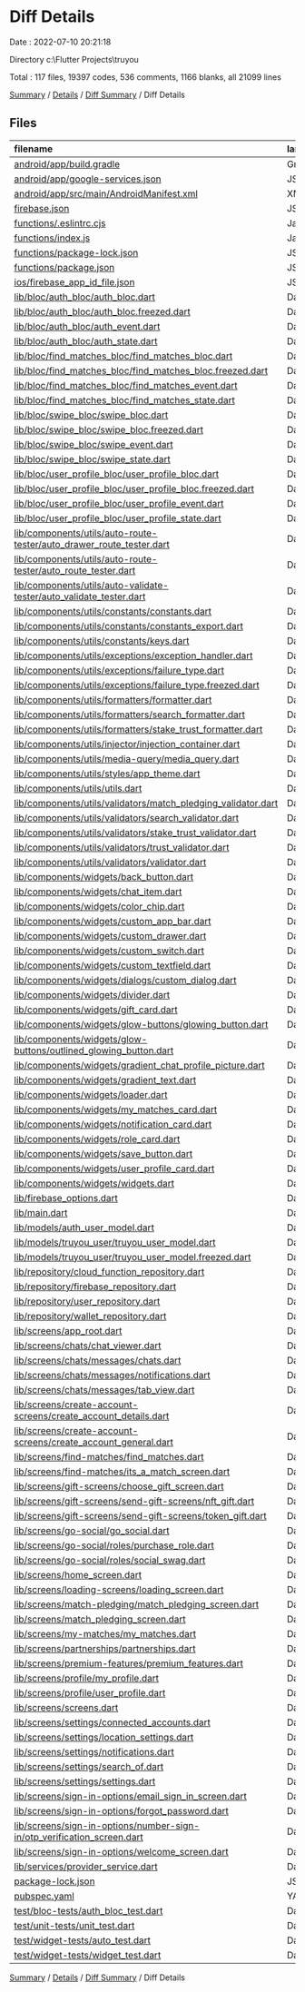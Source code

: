 # Diff Details

Date : 2022-07-10 20:21:18

Directory c:\\Flutter Projects\\truyou

Total : 117 files,  19397 codes, 536 comments, 1166 blanks, all 21099 lines

[Summary](results.md) / [Details](details.md) / [Diff Summary](diff.md) / Diff Details

## Files
| filename | language | code | comment | blank | total |
| :--- | :--- | ---: | ---: | ---: | ---: |
| [android/app/build.gradle](/android/app/build.gradle) | Groovy | 1 | 0 | 0 | 1 |
| [android/app/google-services.json](/android/app/google-services.json) | JSON | 39 | 0 | 0 | 39 |
| [android/app/src/main/AndroidManifest.xml](/android/app/src/main/AndroidManifest.xml) | XML | 1 | 0 | 0 | 1 |
| [firebase.json](/firebase.json) | JSON | 6 | 0 | 0 | 6 |
| [functions/.eslintrc.cjs](/functions/.eslintrc.cjs) | JavaScript | 14 | 0 | 1 | 15 |
| [functions/index.js](/functions/index.js) | JavaScript | 48 | 0 | 19 | 67 |
| [functions/package-lock.json](/functions/package-lock.json) | JSON | 4,573 | 0 | 1 | 4,574 |
| [functions/package.json](/functions/package.json) | JSON | 26 | 0 | 0 | 26 |
| [ios/firebase_app_id_file.json](/ios/firebase_app_id_file.json) | JSON | 7 | 0 | 0 | 7 |
| [lib/bloc/auth_bloc/auth_bloc.dart](/lib/bloc/auth_bloc/auth_bloc.dart) | Dart | 98 | 2 | 13 | 113 |
| [lib/bloc/auth_bloc/auth_bloc.freezed.dart](/lib/bloc/auth_bloc/auth_bloc.freezed.dart) | Dart | 1,452 | 48 | 197 | 1,697 |
| [lib/bloc/auth_bloc/auth_event.dart](/lib/bloc/auth_bloc/auth_event.dart) | Dart | 4 | 8 | 1 | 13 |
| [lib/bloc/auth_bloc/auth_state.dart](/lib/bloc/auth_bloc/auth_state.dart) | Dart | 11 | 0 | 2 | 13 |
| [lib/bloc/find_matches_bloc/find_matches_bloc.dart](/lib/bloc/find_matches_bloc/find_matches_bloc.dart) | Dart | 32 | 0 | 5 | 37 |
| [lib/bloc/find_matches_bloc/find_matches_bloc.freezed.dart](/lib/bloc/find_matches_bloc/find_matches_bloc.freezed.dart) | Dart | 762 | 33 | 114 | 909 |
| [lib/bloc/find_matches_bloc/find_matches_event.dart](/lib/bloc/find_matches_bloc/find_matches_event.dart) | Dart | 7 | 0 | 2 | 9 |
| [lib/bloc/find_matches_bloc/find_matches_state.dart](/lib/bloc/find_matches_bloc/find_matches_state.dart) | Dart | 8 | 0 | 2 | 10 |
| [lib/bloc/swipe_bloc/swipe_bloc.dart](/lib/bloc/swipe_bloc/swipe_bloc.dart) | Dart | 38 | 0 | 6 | 44 |
| [lib/bloc/swipe_bloc/swipe_bloc.freezed.dart](/lib/bloc/swipe_bloc/swipe_bloc.freezed.dart) | Dart | 1,044 | 39 | 154 | 1,237 |
| [lib/bloc/swipe_bloc/swipe_event.dart](/lib/bloc/swipe_bloc/swipe_event.dart) | Dart | 8 | 0 | 2 | 10 |
| [lib/bloc/swipe_bloc/swipe_state.dart](/lib/bloc/swipe_bloc/swipe_state.dart) | Dart | 9 | 0 | 1 | 10 |
| [lib/bloc/user_profile_bloc/user_profile_bloc.dart](/lib/bloc/user_profile_bloc/user_profile_bloc.dart) | Dart | 26 | 5 | 7 | 38 |
| [lib/bloc/user_profile_bloc/user_profile_bloc.freezed.dart](/lib/bloc/user_profile_bloc/user_profile_bloc.freezed.dart) | Dart | 679 | 33 | 109 | 821 |
| [lib/bloc/user_profile_bloc/user_profile_event.dart](/lib/bloc/user_profile_bloc/user_profile_event.dart) | Dart | 5 | 0 | 1 | 6 |
| [lib/bloc/user_profile_bloc/user_profile_state.dart](/lib/bloc/user_profile_bloc/user_profile_state.dart) | Dart | 8 | 0 | 1 | 9 |
| [lib/components/utils/auto-route-tester/auto_drawer_route_tester.dart](/lib/components/utils/auto-route-tester/auto_drawer_route_tester.dart) | Dart | 49 | 3 | 19 | 71 |
| [lib/components/utils/auto-route-tester/auto_route_tester.dart](/lib/components/utils/auto-route-tester/auto_route_tester.dart) | Dart | 83 | 9 | 12 | 104 |
| [lib/components/utils/auto-validate-tester/auto_validate_tester.dart](/lib/components/utils/auto-validate-tester/auto_validate_tester.dart) | Dart | 45 | 10 | 7 | 62 |
| [lib/components/utils/constants/constants.dart](/lib/components/utils/constants/constants.dart) | Dart | 157 | 0 | 0 | 157 |
| [lib/components/utils/constants/constants_export.dart](/lib/components/utils/constants/constants_export.dart) | Dart | 2 | 0 | 1 | 3 |
| [lib/components/utils/constants/keys.dart](/lib/components/utils/constants/keys.dart) | Dart | 543 | 150 | 73 | 766 |
| [lib/components/utils/exceptions/exception_handler.dart](/lib/components/utils/exceptions/exception_handler.dart) | Dart | 102 | 1 | 4 | 107 |
| [lib/components/utils/exceptions/failure_type.dart](/lib/components/utils/exceptions/failure_type.dart) | Dart | 24 | 0 | 3 | 27 |
| [lib/components/utils/exceptions/failure_type.freezed.dart](/lib/components/utils/exceptions/failure_type.freezed.dart) | Dart | 2,499 | 51 | 223 | 2,773 |
| [lib/components/utils/formatters/formatter.dart](/lib/components/utils/formatters/formatter.dart) | Dart | 2 | 0 | 0 | 2 |
| [lib/components/utils/formatters/search_formatter.dart](/lib/components/utils/formatters/search_formatter.dart) | Dart | 4 | 0 | 2 | 6 |
| [lib/components/utils/formatters/stake_trust_formatter.dart](/lib/components/utils/formatters/stake_trust_formatter.dart) | Dart | 4 | 0 | 1 | 5 |
| [lib/components/utils/injector/injection_container.dart](/lib/components/utils/injector/injection_container.dart) | Dart | 23 | 3 | 3 | 29 |
| [lib/components/utils/media-query/media_query.dart](/lib/components/utils/media-query/media_query.dart) | Dart | 35 | 19 | 13 | 67 |
| [lib/components/utils/styles/app_theme.dart](/lib/components/utils/styles/app_theme.dart) | Dart | 25 | 0 | 4 | 29 |
| [lib/components/utils/utils.dart](/lib/components/utils/utils.dart) | Dart | 5 | 0 | 0 | 5 |
| [lib/components/utils/validators/match_pledging_validator.dart](/lib/components/utils/validators/match_pledging_validator.dart) | Dart | 0 | 0 | -1 | -1 |
| [lib/components/utils/validators/search_validator.dart](/lib/components/utils/validators/search_validator.dart) | Dart | 8 | 0 | 2 | 10 |
| [lib/components/utils/validators/stake_trust_validator.dart](/lib/components/utils/validators/stake_trust_validator.dart) | Dart | 0 | 0 | -1 | -1 |
| [lib/components/utils/validators/trust_validator.dart](/lib/components/utils/validators/trust_validator.dart) | Dart | 12 | 0 | 2 | 14 |
| [lib/components/utils/validators/validator.dart](/lib/components/utils/validators/validator.dart) | Dart | 1 | 0 | 0 | 1 |
| [lib/components/widgets/back_button.dart](/lib/components/widgets/back_button.dart) | Dart | 18 | 0 | 3 | 21 |
| [lib/components/widgets/chat_item.dart](/lib/components/widgets/chat_item.dart) | Dart | 107 | 7 | 9 | 123 |
| [lib/components/widgets/color_chip.dart](/lib/components/widgets/color_chip.dart) | Dart | 15 | 0 | 3 | 18 |
| [lib/components/widgets/custom_app_bar.dart](/lib/components/widgets/custom_app_bar.dart) | Dart | 22 | 1 | 2 | 25 |
| [lib/components/widgets/custom_drawer.dart](/lib/components/widgets/custom_drawer.dart) | Dart | 3 | -1 | 0 | 2 |
| [lib/components/widgets/custom_switch.dart](/lib/components/widgets/custom_switch.dart) | Dart | 28 | 0 | 5 | 33 |
| [lib/components/widgets/custom_textfield.dart](/lib/components/widgets/custom_textfield.dart) | Dart | 5 | 0 | 0 | 5 |
| [lib/components/widgets/dialogs/custom_dialog.dart](/lib/components/widgets/dialogs/custom_dialog.dart) | Dart | 705 | 65 | 9 | 779 |
| [lib/components/widgets/divider.dart](/lib/components/widgets/divider.dart) | Dart | 14 | 1 | 4 | 19 |
| [lib/components/widgets/gift_card.dart](/lib/components/widgets/gift_card.dart) | Dart | 62 | 0 | 4 | 66 |
| [lib/components/widgets/glow-buttons/glowing_button.dart](/lib/components/widgets/glow-buttons/glowing_button.dart) | Dart | 14 | 0 | 3 | 17 |
| [lib/components/widgets/glow-buttons/outlined_glowing_button.dart](/lib/components/widgets/glow-buttons/outlined_glowing_button.dart) | Dart | 2 | 0 | 0 | 2 |
| [lib/components/widgets/gradient_chat_profile_picture.dart](/lib/components/widgets/gradient_chat_profile_picture.dart) | Dart | 43 | 4 | 6 | 53 |
| [lib/components/widgets/gradient_text.dart](/lib/components/widgets/gradient_text.dart) | Dart | 4 | 1 | 0 | 5 |
| [lib/components/widgets/loader.dart](/lib/components/widgets/loader.dart) | Dart | 37 | 0 | 5 | 42 |
| [lib/components/widgets/my_matches_card.dart](/lib/components/widgets/my_matches_card.dart) | Dart | 130 | 0 | 3 | 133 |
| [lib/components/widgets/notification_card.dart](/lib/components/widgets/notification_card.dart) | Dart | 73 | 1 | 3 | 77 |
| [lib/components/widgets/role_card.dart](/lib/components/widgets/role_card.dart) | Dart | 54 | 0 | 4 | 58 |
| [lib/components/widgets/save_button.dart](/lib/components/widgets/save_button.dart) | Dart | 29 | 0 | 4 | 33 |
| [lib/components/widgets/user_profile_card.dart](/lib/components/widgets/user_profile_card.dart) | Dart | 33 | 0 | 4 | 37 |
| [lib/components/widgets/widgets.dart](/lib/components/widgets/widgets.dart) | Dart | 2 | 0 | 0 | 2 |
| [lib/firebase_options.dart](/lib/firebase_options.dart) | Dart | 60 | 12 | 5 | 77 |
| [lib/main.dart](/lib/main.dart) | Dart | 3 | 3 | -1 | 5 |
| [lib/models/auth_user_model.dart](/lib/models/auth_user_model.dart) | Dart | -33 | -1 | -5 | -39 |
| [lib/models/truyou_user/truyou_user_model.dart](/lib/models/truyou_user/truyou_user_model.dart) | Dart | 105 | 0 | 7 | 112 |
| [lib/models/truyou_user/truyou_user_model.freezed.dart](/lib/models/truyou_user/truyou_user_model.freezed.dart) | Dart | 626 | 15 | 27 | 668 |
| [lib/repository/cloud_function_repository.dart](/lib/repository/cloud_function_repository.dart) | Dart | 27 | 4 | 6 | 37 |
| [lib/repository/firebase_repository.dart](/lib/repository/firebase_repository.dart) | Dart | 158 | 28 | 22 | 208 |
| [lib/repository/user_repository.dart](/lib/repository/user_repository.dart) | Dart | 59 | 26 | 21 | 106 |
| [lib/repository/wallet_repository.dart](/lib/repository/wallet_repository.dart) | Dart | 30 | 2 | 6 | 38 |
| [lib/screens/app_root.dart](/lib/screens/app_root.dart) | Dart | 58 | 5 | 2 | 65 |
| [lib/screens/chats/chat_viewer.dart](/lib/screens/chats/chat_viewer.dart) | Dart | 114 | 3 | 13 | 130 |
| [lib/screens/chats/messages/chats.dart](/lib/screens/chats/messages/chats.dart) | Dart | 51 | 1 | 5 | 57 |
| [lib/screens/chats/messages/notifications.dart](/lib/screens/chats/messages/notifications.dart) | Dart | 23 | 1 | 4 | 28 |
| [lib/screens/chats/messages/tab_view.dart](/lib/screens/chats/messages/tab_view.dart) | Dart | 71 | 2 | 5 | 78 |
| [lib/screens/create-account-screens/create_account_details.dart](/lib/screens/create-account-screens/create_account_details.dart) | Dart | 122 | -11 | 6 | 117 |
| [lib/screens/create-account-screens/create_account_general.dart](/lib/screens/create-account-screens/create_account_general.dart) | Dart | 29 | 0 | 1 | 30 |
| [lib/screens/find-matches/find_matches.dart](/lib/screens/find-matches/find_matches.dart) | Dart | 170 | 11 | 9 | 190 |
| [lib/screens/find-matches/its_a_match_screen.dart](/lib/screens/find-matches/its_a_match_screen.dart) | Dart | 129 | 3 | 6 | 138 |
| [lib/screens/gift-screens/choose_gift_screen.dart](/lib/screens/gift-screens/choose_gift_screen.dart) | Dart | 144 | 0 | 7 | 151 |
| [lib/screens/gift-screens/send-gift-screens/nft_gift.dart](/lib/screens/gift-screens/send-gift-screens/nft_gift.dart) | Dart | 119 | 1 | 6 | 126 |
| [lib/screens/gift-screens/send-gift-screens/token_gift.dart](/lib/screens/gift-screens/send-gift-screens/token_gift.dart) | Dart | 121 | 2 | 6 | 129 |
| [lib/screens/go-social/go_social.dart](/lib/screens/go-social/go_social.dart) | Dart | 126 | 1 | 8 | 135 |
| [lib/screens/go-social/roles/purchase_role.dart](/lib/screens/go-social/roles/purchase_role.dart) | Dart | 141 | 1 | 10 | 152 |
| [lib/screens/go-social/roles/social_swag.dart](/lib/screens/go-social/roles/social_swag.dart) | Dart | 205 | 0 | 11 | 216 |
| [lib/screens/home_screen.dart](/lib/screens/home_screen.dart) | Dart | -107 | -4 | -7 | -118 |
| [lib/screens/loading-screens/loading_screen.dart](/lib/screens/loading-screens/loading_screen.dart) | Dart | 38 | -1 | 3 | 40 |
| [lib/screens/match-pledging/match_pledging_screen.dart](/lib/screens/match-pledging/match_pledging_screen.dart) | Dart | 361 | 16 | 12 | 389 |
| [lib/screens/match_pledging_screen.dart](/lib/screens/match_pledging_screen.dart) | Dart | -325 | -10 | -11 | -346 |
| [lib/screens/my-matches/my_matches.dart](/lib/screens/my-matches/my_matches.dart) | Dart | 113 | 5 | 2 | 120 |
| [lib/screens/partnerships/partnerships.dart](/lib/screens/partnerships/partnerships.dart) | Dart | 17 | 0 | 3 | 20 |
| [lib/screens/premium-features/premium_features.dart](/lib/screens/premium-features/premium_features.dart) | Dart | 411 | 2 | 19 | 432 |
| [lib/screens/profile/my_profile.dart](/lib/screens/profile/my_profile.dart) | Dart | 305 | 53 | 5 | 363 |
| [lib/screens/profile/user_profile.dart](/lib/screens/profile/user_profile.dart) | Dart | 269 | 51 | 6 | 326 |
| [lib/screens/screens.dart](/lib/screens/screens.dart) | Dart | -1 | 0 | 0 | -1 |
| [lib/screens/settings/connected_accounts.dart](/lib/screens/settings/connected_accounts.dart) | Dart | 87 | 2 | 7 | 96 |
| [lib/screens/settings/location_settings.dart](/lib/screens/settings/location_settings.dart) | Dart | 230 | 10 | 17 | 257 |
| [lib/screens/settings/notifications.dart](/lib/screens/settings/notifications.dart) | Dart | 100 | 3 | 7 | 110 |
| [lib/screens/settings/search_of.dart](/lib/screens/settings/search_of.dart) | Dart | 166 | 1 | 15 | 182 |
| [lib/screens/settings/settings.dart](/lib/screens/settings/settings.dart) | Dart | 243 | 0 | 14 | 257 |
| [lib/screens/sign-in-options/email_sign_in_screen.dart](/lib/screens/sign-in-options/email_sign_in_screen.dart) | Dart | 3 | -5 | 2 | 0 |
| [lib/screens/sign-in-options/forgot_password.dart](/lib/screens/sign-in-options/forgot_password.dart) | Dart | 140 | 5 | 9 | 154 |
| [lib/screens/sign-in-options/number-sign-in/otp_verification_screen.dart](/lib/screens/sign-in-options/number-sign-in/otp_verification_screen.dart) | Dart | 1 | 0 | 0 | 1 |
| [lib/screens/sign-in-options/welcome_screen.dart](/lib/screens/sign-in-options/welcome_screen.dart) | Dart | -51 | -8 | 1 | -58 |
| [lib/services/provider_service.dart](/lib/services/provider_service.dart) | Dart | 13 | 0 | 5 | 18 |
| [package-lock.json](/package-lock.json) | JSON | 1,801 | 0 | 1 | 1,802 |
| [pubspec.yaml](/pubspec.yaml) | YAML | 30 | -11 | -2 | 17 |
| [test/bloc-tests/auth_bloc_test.dart](/test/bloc-tests/auth_bloc_test.dart) | Dart | 112 | 1 | 29 | 142 |
| [test/unit-tests/unit_test.dart](/test/unit-tests/unit_test.dart) | Dart | 47 | 2 | 6 | 55 |
| [test/widget-tests/auto_test.dart](/test/widget-tests/auto_test.dart) | Dart | 12 | 1 | 6 | 19 |
| [test/widget-tests/widget_test.dart](/test/widget-tests/widget_test.dart) | Dart | -1,205 | -179 | -246 | -1,630 |

[Summary](results.md) / [Details](details.md) / [Diff Summary](diff.md) / Diff Details